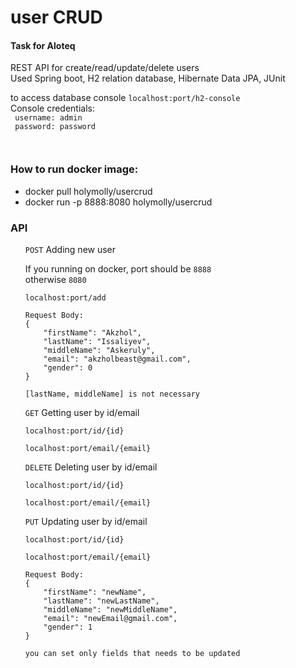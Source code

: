 <h1>user CRUD</h1>
<h4>Task for Aloteq</h4>
<p> REST API for create/read/update/delete users <br>
Used Spring boot, H2 relation database, Hibernate Data JPA, JUnit

to access database console
<code>localhost:port/h2-console</code><br>
Console credentials:<br>
<code>
username: admin  <br>
password: password <br>
</code>
</p>

<h3>How to run docker image:</h3>

<ul>
    <li>docker pull holymolly/usercrud</li>
    <li>docker run -p 8888:8080 holymolly/usercrud</li>

</ul>

<h3>API</h3>
<ul>
    <code>POST</code> Adding new user <br>
    <p>If you running on docker, port should be <code>8888</code><br>
    otherwise <code>8080</code>
    </p>

    localhost:port/add
    
    Request Body:
    {
        "firstName": "Akzhol",
        "lastName": "Issaliyev",
        "middleName": "Askeruly",
        "email": "akzholbeast@gmail.com",
        "gender": 0
    }

    [lastName, middleName] is not necessary
    
<code>GET</code> Getting user by id/email
    
    localhost:port/id/{id}

    localhost:port/email/{email}
<code>DELETE</code> Deleting user by id/email

    localhost:port/id/{id}

    localhost:port/email/{email}
<code>PUT</code> Updating user by id/email
    
    localhost:port/id/{id}

    localhost:port/email/{email}
    
    Request Body:
    {
        "firstName": "newName",
        "lastName": "newLastName",
        "middleName": "newMiddleName",
        "email": "newEmail@gmail.com",
        "gender": 1
    }

    you can set only fields that needs to be updated
    

</ul>




